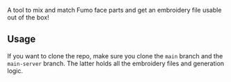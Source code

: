 A tool to mix and match Fumo face parts and get an embroidery file usable out of the box!

## Usage

If you want to clone the repo, make sure you clone the `main` branch and the `main-server` branch. The latter holds all the embroidery files and generation logic.
